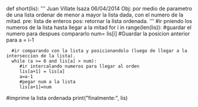 def short(lis):
   '''
   Juan Villate Isaza 06/04/2014
   Obj: por medio de parametro de una lista ordenar de menor a mayor la lista dada, con el numero de la mitad.
   pre: lista de enteros
   pos: retornar la lista ordenada.
   '''
   #ir pniendo los numeros de la lista hasta llegar a la mitad
   for i in range(len(lis)):
      #guardar el numero para despues compararlo
      num= lis[i]
      #Guardar la posicion anterior para 
      a = i-1
      
      #ir comparando con la lista y posicionandolo (luego de llegar a la interseccion de la lista).
      while (a >= 0 and lis[a] > num):
         #ir intercalando numeros para llegar al orden
         lis[a+1] = lis[a]
         a=a-1
         #pegar num a la lista
         lis[a+1]=num
         
   #imprime la lista ordenada
   print("finalmente:", lis)
      
